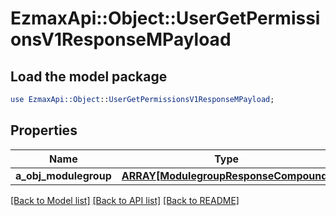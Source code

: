 # EzmaxApi::Object::UserGetPermissionsV1ResponseMPayload

## Load the model package
```perl
use EzmaxApi::Object::UserGetPermissionsV1ResponseMPayload;
```

## Properties
Name | Type | Description | Notes
------------ | ------------- | ------------- | -------------
**a_obj_modulegroup** | [**ARRAY[ModulegroupResponseCompound]**](ModulegroupResponseCompound.md) |  | 

[[Back to Model list]](../README.md#documentation-for-models) [[Back to API list]](../README.md#documentation-for-api-endpoints) [[Back to README]](../README.md)


